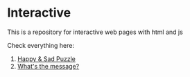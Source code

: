 # Interactive

This is a repository for interactive web pages with html and js

Check everything here:
1. [Happy & Sad Puzzle](https://ahmfuad.github.io/Interactive/happysad.html)
2. [What's the message?](https://ahmfuad.github.io/Interactive/message.html)
